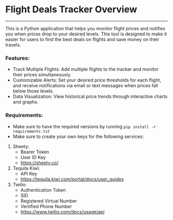 <h1>Flight Deals Tracker Overview</h1>

---

This is a Python application that helps you monitor flight prices and notifies you when prices drop to your desired levels. This tool is designed to make it easier for users to find the best deals on flights and save money on their travels.

<h3>Features:</h3> 

- Track Multiple Flights: Add multiple flights to the tracker and monitor their prices simultaneously.
- Customizable Alerts: Set your desired price thresholds for each flight, and receive notifications via email or text messages when prices fall below those levels.
- Data Visualization: View historical price trends through interactive charts and graphs.

<h3>Requirements:</h3>

- Make sure to have the required versions by running `pip install -r requirements.txt`
- Make sure to create your own keys for the following services:

1) Sheety:
   - Bearer Token
   - User ID Key
   - https://sheety.co/
2) Tequila Kiwi:
   - API Key
   - https://tequila.kiwi.com/portal/docs/user_guides
3) Twilio:
   - Authentication Token
   - SID
   - Registered Virtual Number
   - Vertified Phone Number
   - https://www.twilio.com/docs/usage/api
